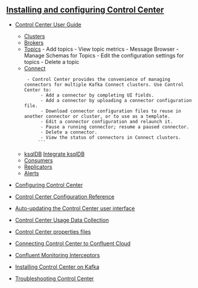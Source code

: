 ## [Installing and configuring Control Center](https://docs.confluent.io/current/control-center/installation/index.html)


  - [Control Center User Guide](https://docs.confluent.io/6.0.0/control-center/userguide.html)

      - [Clusters](https://docs.confluent.io/platform/current/control-center/cluster-overview.html)
      - [Brokers](https://docs.confluent.io/6.0.0/control-center/brokers.html#)
      - [Topics](https://docs.confluent.io/6.0.0/control-center/topics/index.html)
            - Add topics
            - View topic metrics
            - Message Browser
            - Manage Schemas for Topics
            - Edit the configuration settings for topics
            - Delete a topic
      - [Connect](https://docs.confluent.io/6.0.0/control-center/connect.html)
           ```
            - Control Center provides the convenience of managing connectors for multiple Kafka Connect clusters. Use Control Center to:
                 - Add a connector by completing UI fields.
                 - Add a connector by uploading a connector configuration file.
                 - Download connector configuration files to reuse in another connector or cluster, or to use as a template.
                 - Edit a connector configuration and relaunch it.
                 - Pause a running connector; resume a paused connector.
                 - Delete a connector.
                 - View the status of connectors in Connect clusters.
                ```
      - [ksqlDB](https://docs.confluent.io/platform/current/control-center/ksql.html)
        [Integrate ksqlDB](https://docs.confluent.io/6.0.0/ksqldb/integrate-ksql-with-confluent-control-center.html)
      - [Consumers](https://docs.confluent.io/5.3.0/control-center/consumers.html)
      - [Replicators](https://docs.confluent.io/platform/current/control-center/replicators.html#controlcenter-userguide-replicators)
      - [Alerts](https://docs.confluent.io/platform/current/control-center/alerts/index.html#controlcenter-userguide-alerts)


  - [Configuring Control Center](https://docs.confluent.io/current/control-center/installation/configure-control-center.html)
  - [Control Center Configuration Reference](https://docs.confluent.io/current/control-center/installation/configuration.html)
  - [Auto-updating the Control Center user interface](https://docs.confluent.io/current/control-center/installation/auto-update-ui.html)
  - [Control Center Usage Data Collection](https://docs.confluent.io/current/control-center/installation/data-collection.html)
  - [Control Center properties files](https://docs.confluent.io/current/control-center/installation/properties.html)
  - [Connecting Control Center to Confluent Cloud](https://docs.confluent.io/current/cloud/cp-component/c3-cloud-config.html)
  - [Confluent Monitoring Interceptors](https://docs.confluent.io/current/control-center/installation/clients.html)
  - [Installing Control Center on Kafka](https://docs.confluent.io/current/control-center/installation/install-apache-kafka.html)
  - [Troubleshooting Control Center](https://docs.confluent.io/current/control-center/installation/troubleshooting.html)

